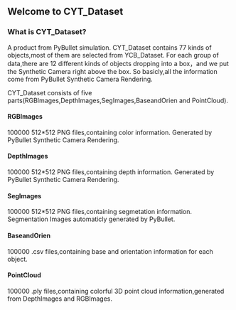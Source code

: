 ## Welcome to CYT_Dataset
### What is CYT_Dataset?
A product from PyBullet simulation.
CYT_Dataset contains 77 kinds of objects,most of them are selected from YCB_Dataset.
For each group of data,there are 12 different kinds of objects dropping into a box，and we put the Synthetic Camera right above the box.
So basicly,all the information come from PyBullet Synthetic Camera Rendering.

CYT_Dataset consists of five parts(RGBImages,DepthImages,SegImages,BaseandOrien and PointCloud).
#### RGBImages
100000 512*512 PNG files,containing color information. Generated by PyBullet Synthetic Camera Rendering.
#### DepthImages
100000 512*512 PNG files,containing depth information. Generated by PyBullet Synthetic Camera Rendering.
#### SegImages
100000 512*512 PNG files,containing segmetation information. Segmentation Images automaticly generated by PyBullet.
#### BaseandOrien
100000 .csv files,containing base and orientation information for each object.
#### PointCloud
100000 .ply files,containing colorful 3D point cloud information,generated from DepthImages and RGBImages.
